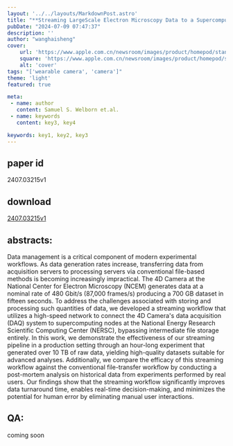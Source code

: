 ```yaml
---
layout: '../../layouts/MarkdownPost.astro'
title: "**Streaming LargeScale Electron Microscopy Data to a Supercomputing Facility**"
pubDate: "2024-07-09 07:47:37"
description: ''
author: "wanghaisheng"
cover:
    url: 'https://www.apple.com.cn/newsroom/images/product/homepod/standard/Apple-HomePod-hero-230118_big.jpg.large_2x.jpg'
    square: 'https://www.apple.com.cn/newsroom/images/product/homepod/standard/Apple-HomePod-hero-230118_big.jpg.large_2x.jpg'
    alt: 'cover'
tags: "['wearable camera', 'camera']"
theme: 'light'
featured: true

meta:
 - name: author
   content: Samuel S. Welborn et.al.
 - name: keywords
   content: key3, key4

keywords: key1, key2, key3
---
```


## paper id
2407.03215v1
## download
[2407.03215v1](http://arxiv.org/abs/2407.03215v1)
## abstracts:
Data management is a critical component of modern experimental workflows. As data generation rates increase, transferring data from acquisition servers to processing servers via conventional file-based methods is becoming increasingly impractical. The 4D Camera at the National Center for Electron Microscopy (NCEM) generates data at a nominal rate of 480 Gbit/s (87,000 frames/s) producing a 700 GB dataset in fifteen seconds. To address the challenges associated with storing and processing such quantities of data, we developed a streaming workflow that utilizes a high-speed network to connect the 4D Camera's data acquisition (DAQ) system to supercomputing nodes at the National Energy Research Scientific Computing Center (NERSC), bypassing intermediate file storage entirely. In this work, we demonstrate the effectiveness of our streaming pipeline in a production setting through an hour-long experiment that generated over 10 TB of raw data, yielding high-quality datasets suitable for advanced analyses. Additionally, we compare the efficacy of this streaming workflow against the conventional file-transfer workflow by conducting a post-mortem analysis on historical data from experiments performed by real users. Our findings show that the streaming workflow significantly improves data turnaround time, enables real-time decision-making, and minimizes the potential for human error by eliminating manual user interactions.
## QA:
coming soon

